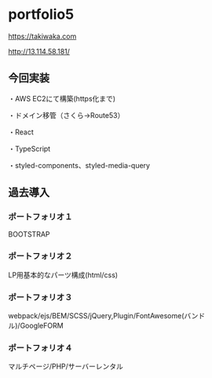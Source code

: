 
# portfolio5

https://takiwaka.com

http://13.114.58.181/

## 今回実装

・AWS EC2にて構築(https化まで)

・ドメイン移管（さくら→Route53）

・React

・TypeScript

・styled-components、styled-media-query

## 過去導入
### ポートフォリオ１
BOOTSTRAP

### ポートフォリオ２
LP用基本的なパーツ構成(html/css)

### ポートフォリオ３
webpack/ejs/BEM/SCSS/jQuery,Plugin/FontAwesome(バンドル)/GoogleFORM

### ポートフォリオ４
マルチページ/PHP/サーバーレンタル

